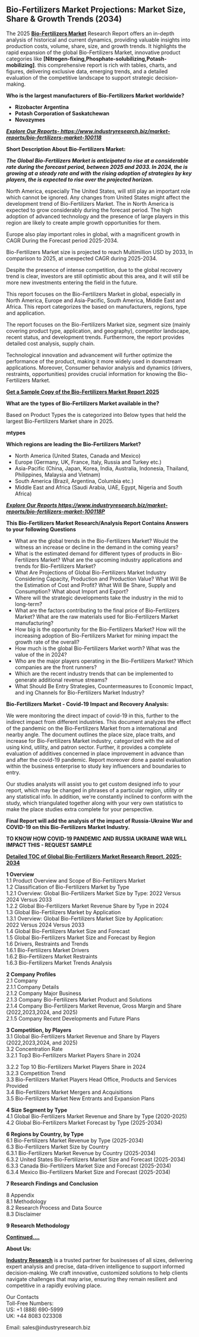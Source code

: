<h2><strong>Bio-Fertilizers Market Projections: Market Size, Share & Growth Trends (2034)</strong></h2><p>The 2025&nbsp;<strong><a href="https://www.industryresearch.biz/market-reports/bio-fertilizers-market-100118">Bio-Fertilizers Market</a></strong>&nbsp;Research Report offers an in-depth analysis of historical and current dynamics, providing valuable insights into production costs, volume, share, size, and growth trends. It highlights the rapid expansion of the global Bio-Fertilizers Market, innovative product categories like&nbsp;<strong>[Nitrogen-fixing,Phosphate-solubilizing,Potash- mobilizing]</strong>. this comprehensive report is rich with tables, charts, and figures, delivering exclusive data, emerging trends, and a detailed evaluation of the competitive landscape to support strategic decision-making.</p><p><strong>Who is the largest manufacturers of Bio-Fertilizers Market worldwide?</strong></p><p><strong><ul><li>Rizobacter Argentina</li><li>Potash Corporation of Saskatchewan</li><li>Novozymes</li></ul></strong></p><p><strong><em><a href="https://www.industryresearch.biz/enquiry/request-sample/100118">Explore Our Reports-&nbsp;https://www.industryresearch.biz/market-reports/bio-fertilizers-market-100118</a></em></strong></p><p><strong>Short Description About Bio-Fertilizers Market:</strong></p><p><strong><em>The Global Bio-Fertilizers Market is anticipated to rise at a considerable rate during the forecast period, between 2025 and 2033. In 2024, the is growing at a steady rate and with the rising adoption of strategies by key players, the is expected to rise over the projected horizon.</em></strong></p><p>North America, especially The United States, will still play an important role which cannot be ignored. Any changes from United States might affect the development trend of Bio-Fertilizers Market. The in North America is expected to grow considerably during the forecast period. The high adoption of advanced technology and the presence of large players in this region are likely to create ample growth opportunities for them.</p><p>Europe also play important roles in global, with a magnificent growth in CAGR During the Forecast period 2025-2034.</p><p>Bio-Fertilizers Market size is projected to reach Multimillion USD by 2033, In comparison to 2025, at unexpected CAGR during 2025-2034.</p><p>Despite the presence of intense competition, due to the global recovery trend is clear, investors are still optimistic about this area, and it will still be more new investments entering the field in the future.</p><p>This report focuses on the Bio-Fertilizers Market in global, especially in North America, Europe and Asia-Pacific, South America, Middle East and Africa. This report categorizes the based on manufacturers, regions, type and application.</p><p>The report focuses on the Bio-Fertilizers Market size, segment size (mainly covering product type, application, and geography), competitor landscape, recent status, and development trends. Furthermore, the report provides detailed cost analysis, supply chain.</p><p>Technological innovation and advancement will further optimize the performance of the product, making it more widely used in downstream applications. Moreover, Consumer behavior analysis and dynamics (drivers, restraints, opportunities) provides crucial information for knowing the Bio-Fertilizers Market.</p><p><strong><a href="https://www.industryresearch.biz/enquiry/request-sample/100118">Get a Sample Copy of the Bio-Fertilizers Market Report 2025</a></strong></p><p><strong>What are the types of Bio-Fertilizers Market available in the?</strong></p><p>Based on Product Types the is categorized into Below types that held the largest Bio-Fertilizers Market share in 2025.</p><p><strong>mtypes</strong></p><p><strong>Which regions are leading the Bio-Fertilizers Market?</strong></p><ul><li>North America (United States, Canada and Mexico)</li><li>Europe (Germany, UK, France, Italy, Russia and Turkey etc.)</li><li>Asia-Pacific (China, Japan, Korea, India, Australia, Indonesia, Thailand, Philippines, Malaysia and Vietnam)</li><li>South America (Brazil, Argentina, Columbia etc.)</li><li>Middle East and Africa (Saudi Arabia, UAE, Egypt, Nigeria and South Africa)</li></ul><p><strong><em><a href="https://www.industryresearch.biz/market-reports/bio-fertilizers-market-100118">Explore Our Reports https://www.industryresearch.biz/market-reports/bio-fertilizers-market-100118P</a></em></strong></p><p><strong>This Bio-Fertilizers Market Research/Analysis Report Contains Answers to your following Questions</strong></p><ul><li>What are the global trends in the Bio-Fertilizers Market? Would the witness an increase or decline in the demand in the coming years?</li><li>What is the estimated demand for different types of products in Bio-Fertilizers Market? What are the upcoming industry applications and trends for Bio-Fertilizers Market?</li><li>What Are Projections of Global Bio-Fertilizers Market Industry Considering Capacity, Production and Production Value? What Will Be the Estimation of Cost and Profit? What Will Be Share, Supply and Consumption? What about Import and Export?</li><li>Where will the strategic developments take the industry in the mid to long-term?</li><li>What are the factors contributing to the final price of Bio-Fertilizers Market? What are the raw materials used for Bio-Fertilizers Market manufacturing?</li><li>How big is the opportunity for the Bio-Fertilizers Market? How will the increasing adoption of Bio-Fertilizers Market for mining impact the growth rate of the overall?</li><li>How much is the global Bio-Fertilizers Market worth? What was the value of the in 2024?</li><li>Who are the major players operating in the Bio-Fertilizers Market? Which companies are the front runners?</li><li>Which are the recent industry trends that can be implemented to generate additional revenue streams?</li><li>What Should Be Entry Strategies, Countermeasures to Economic Impact, and ing Channels for Bio-Fertilizers Market Industry?</li></ul><p><strong>Bio-Fertilizers Market - Covid-19 Impact and Recovery Analysis:</strong></p><p>We were monitoring the direct impact of covid-19 in this, further to the indirect impact from different industries. This document analyzes the effect of the pandemic on the Bio-Fertilizers Market from a international and nearby angle. The document outlines the place size, place traits, and increase for Bio-Fertilizers Market industry, categorized with the aid of using kind, utility, and patron sector. Further, it provides a complete evaluation of additives concerned in place improvement in advance than and after the covid-19 pandemic. Report moreover done a pastel evaluation within the business enterprise to study key influencers and boundaries to entry.</p><p>Our studies analysts will assist you to get custom designed info to your report, which may be changed in phrases of a particular region, utility or any statistical info. In addition, we're constantly inclined to conform with the study, which triangulated together along with your very own statistics to make the place studies extra complete for your perspective.</p><p><strong>Final Report will add the analysis of the impact of Russia-Ukraine War and COVID-19 on this Bio-Fertilizers Market Industry.</strong></p><p><strong>TO KNOW HOW COVID-19 PANDEMIC AND RUSSIA UKRAINE WAR WILL IMPACT THIS - REQUEST SAMPLE</strong></p><p><strong><a href="https://www.industryresearch.biz/market-reports/bio-fertilizers-market-100118">Detailed TOC of Global Bio-Fertilizers Market Research Report, 2025-2034</a></strong></p><p><strong>1 Overview</strong><br /> 1.1 Product Overview and Scope of Bio-Fertilizers Market<br /> 1.2 Classification of Bio-Fertilizers Market by Type<br /> 1.2.1 Overview: Global Bio-Fertilizers Market Size by Type: 2022 Versus 2024 Versus 2033<br /> 1.2.2 Global Bio-Fertilizers Market Revenue Share by Type in 2024<br /> 1.3 Global Bio-Fertilizers Market by Application<br /> 1.3.1 Overview: Global Bio-Fertilizers Market Size by Application: 2022&nbsp;Versus 2024 Versus 2033<br /> 1.4 Global Bio-Fertilizers Market Size and Forecast<br /> 1.5 Global Bio-Fertilizers Market Size and Forecast by Region<br /> 1.6 Drivers, Restraints and Trends<br /> 1.6.1 Bio-Fertilizers Market Drivers<br /> 1.6.2 Bio-Fertilizers Market Restraints<br /> 1.6.3 Bio-Fertilizers Market Trends Analysis</p><p><strong>2 Company Profiles</strong><br /> 2.1 Company<br /> 2.1.1 Company Details<br /> 2.1.2 Company Major Business<br /> 2.1.3 Company Bio-Fertilizers Market Product and Solutions<br /> 2.1.4 Company Bio-Fertilizers Market Revenue, Gross Margin and Share (2022,2023,2024, and 2025)<br /> 2.1.5 Company Recent Developments and Future Plans</p><p><strong>3 Competition, by Players</strong><br /> 3.1 Global Bio-Fertilizers Market Revenue and Share by Players (2022,2023,2024, and 2025)<br /> 3.2 Concentration Rate<br /> 3.2.1 Top3 Bio-Fertilizers Market Players Share in 2024</p><p>3.2.2 Top 10 Bio-Fertilizers Market Players Share in 2024<br /> 3.2.3 Competition Trend<br /> 3.3 Bio-Fertilizers Market Players Head Office, Products and Services Provided<br /> 3.4 Bio-Fertilizers Market Mergers and Acquisitions<br /> 3.5 Bio-Fertilizers Market New Entrants and Expansion Plans</p><p><strong>4 Size Segment by Type</strong><br /> 4.1 Global Bio-Fertilizers Market Revenue and Share by Type (2020-2025)<br /> 4.2 Global Bio-Fertilizers Market Forecast by Type (2025-2034)</p><p><strong>6 Regions by Country, by Type</strong><br /> 6.1 Bio-Fertilizers Market Revenue by Type (2025-2034)<br /> 6.3 Bio-Fertilizers Market Size by Country<br /> 6.3.1 Bio-Fertilizers Market Revenue by Country (2025-2034)<br /> 6.3.2 United States Bio-Fertilizers Market Size and Forecast (2025-2034)<br /> 6.3.3 Canada Bio-Fertilizers Market Size and Forecast (2025-2034)<br /> 6.3.4 Mexico Bio-Fertilizers Market Size and Forecast (2025-2034)</p><p><strong>7 Research Findings and Conclusion</strong></p><p>8 Appendix<br /> 8.1 Methodology<br /> 8.2 Research Process and Data Source<br /> 8.3 Disclaimer</p><p><strong>9 Research Methodology</strong></p><p><strong><a href="https://www.industryresearch.biz/market-reports/bio-fertilizers-market-100118">Continued&hellip;.</a></strong></p><p><strong>About Us:</strong></p><p><strong><a href="https://www.industryresearch.biz/">Industry Research</a></strong>&nbsp;is a trusted partner for businesses of all sizes, delivering expert analysis and precise, data-driven intelligence to support informed decision-making. We craft innovative, customized solutions to help clients navigate challenges that may arise, ensuring they remain resilient and competitive in a rapidly evolving place.</p><p>Our Contacts<br /> Toll-Free Numbers:<br /> US: +1 (888) 690-5999<br /> UK: +44 8083 023308</p><p>Email: sales@industryresearch.biz</p>

